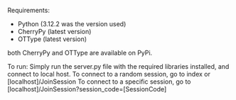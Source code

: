 Requirements:
- Python (3.12.2 was the version used)
- CherryPy (latest version)
- OTType (latest version)

both CherryPy and OTType are available on PyPi.

To run: Simply run the server.py file with the required libraries installed, and connect to local host.
To connect to a random session, go to index or [localhost]/JoinSession
To connect to a specific session, go to [localhost]/JoinSession?session_code=[SessionCode]
